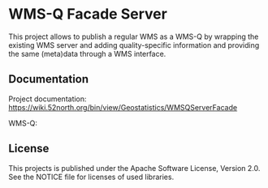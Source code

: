 # WMS-Q Facade Server

This project allows to publish a regular WMS as a WMS-Q by wrapping the existing WMS server and adding quality-specific information and providing the same (meta)data through a WMS interface.

## Documentation

Project documentation: https://wiki.52north.org/bin/view/Geostatistics/WMSQServerFacade

WMS-Q: 

## License

This projects is published under the Apache Software License, Version 2.0. See the NOTICE file for licenses of used libraries.